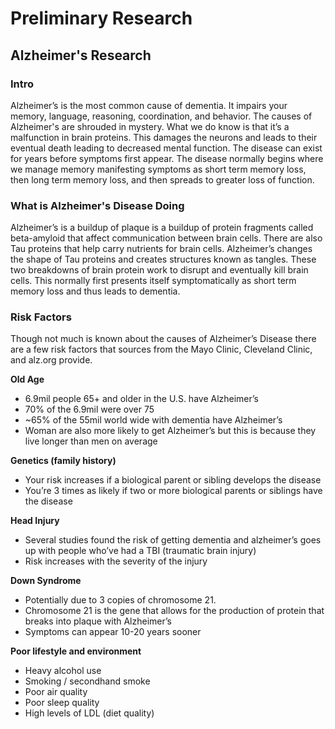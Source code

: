 ﻿
# Preliminary Research

## Alzheimer's Research

### Intro

Alzheimer’s is the most common cause of dementia. It impairs your memory, language, reasoning, coordination, and behavior. The causes of Alzheimer's are shrouded in mystery. What we do know is that it’s a malfunction in brain proteins. This damages the neurons and leads to their eventual death leading to decreased mental function. The disease can exist for years before symptoms first appear. The disease normally begins where we manage memory manifesting symptoms as short term memory loss, then long term memory loss, and then spreads to greater loss of function.

### What is Alzheimer's Disease Doing
Alzheimer’s is a buildup of plaque is a buildup of protein fragments called beta-amyloid that affect communication between brain cells. There are also Tau proteins that help carry nutrients for brain cells. Alzheimer’s changes the shape of Tau proteins and creates structures known as tangles. These two breakdowns of brain protein work to disrupt and eventually kill brain cells. This normally first presents itself symptomatically as short term memory loss and thus leads to dementia.

### Risk Factors
Though not much is known about the causes of Alzheimer’s Disease there are a few risk factors that sources from the Mayo Clinic, Cleveland Clinic, and alz.org provide.

 **Old Age**
* 6.9mil people 65+ and older in the U.S. have Alzheimer’s
* 70% of the 6.9mil were over 75
*  ~65% of the 55mil world wide with dementia have Alzheimer’s
*  Woman are also more likely to get Alzheimer’s but this is because they live longer than men on average
  
  **Genetics (family history)**
* Your risk increases if a biological parent or sibling develops the disease
* You’re 3 times as likely if two or more biological parents or siblings have the disease

**Head Injury**
-   Several studies found the risk of getting dementia and alzheimer’s goes up with people who’ve had a TBI (traumatic brain injury)
-   Risk increases with the severity of the injury

  **Down Syndrome**
-   Potentially due to 3 copies of chromosome 21. 
-   Chromosome 21 is the gene that allows for the production of protein that breaks into plaque with Alzheimer’s
-   Symptoms can appear 10-20 years sooner

**Poor lifestyle and environment**
-   Heavy alcohol use    
-   Smoking / secondhand smoke    
-   Poor air quality   
-   Poor sleep quality   
-   High levels of LDL (diet quality)


